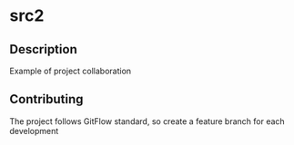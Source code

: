 # src2

## Description

Example of project collaboration

## Contributing

The project follows GitFlow standard, so create a feature branch for each development
